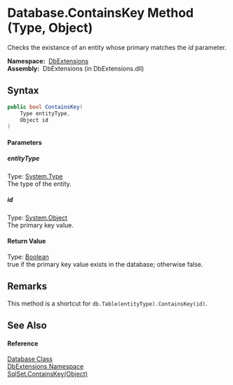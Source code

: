 Database.ContainsKey Method (Type, Object)
==========================================
Checks the existance of an entity whose primary matches the *id* parameter.

  **Namespace:**  [DbExtensions][1]  
  **Assembly:**  DbExtensions (in DbExtensions.dll)

Syntax
------

```csharp
public bool ContainsKey(
	Type entityType,
	Object id
)
```

#### Parameters

##### *entityType*
Type: [System.Type][2]  
The type of the entity.

##### *id*
Type: [System.Object][3]  
The primary key value.

#### Return Value
Type: [Boolean][4]  
true if the primary key value exists in the database; otherwise false.

Remarks
-------
This method is a shortcut for `db.Table(entityType).ContainsKey(id)`.

See Also
--------

#### Reference
[Database Class][5]  
[DbExtensions Namespace][1]  
[SqlSet.ContainsKey(Object)][6]  

[1]: ../README.md
[2]: http://msdn.microsoft.com/en-us/library/42892f65
[3]: http://msdn.microsoft.com/en-us/library/e5kfa45b
[4]: http://msdn.microsoft.com/en-us/library/a28wyd50
[5]: README.md
[6]: ../SqlSet/ContainsKey.md